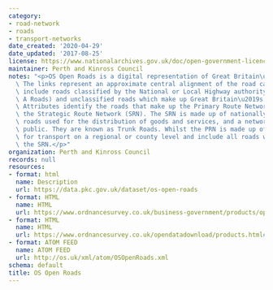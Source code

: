 ```yaml
---
category:
- road-network
- roads
- transport-networks
date_created: '2020-04-29'
date_updated: '2017-08-25'
license: https://www.nationalarchives.gov.uk/doc/open-government-licence/version/3/
maintainer: Perth and Kinross Council
notes: "<p>OS Open Roads is a digital representation of Great Britain\u2019s Roads.\
  \ The links represent an approximate central alignment of the road carriageway and\
  \ include roads classified by the National or Local Highway authority (for example,\
  \ A Roads) and unclassified roads which make up Great Britain\u2019s road network.\
  \ Attributes identify the roads that make up the Primary Route Network (PRN) and\
  \ the Strategic Route Network (SRN). The SRN is made up of nationally significant\
  \ roads used for the distribution of goods and services, and a network for the travelling\
  \ public. They are known as Trunk Roads. Whilst the PRN is made up of roads used\
  \ for transport on a regional or county level and include all roads which make up\
  \ the SRN.</p>"
organization: Perth and Kinross Council
records: null
resources:
- format: html
  name: Description
  url: https://data.pkc.gov.uk/dataset/os-open-roads
- format: HTML
  name: HTML
  url: https://www.ordnancesurvey.co.uk/business-government/products/open-map-roads
- format: HTML
  name: HTML
  url: https://www.ordnancesurvey.co.uk/opendatadownload/products.html#OPROAD
- format: ATOM FEED
  name: ATOM FEED
  url: http://os.uk/xml/atom/OSOpenRoads.xml
schema: default
title: OS Open Roads
---
```

